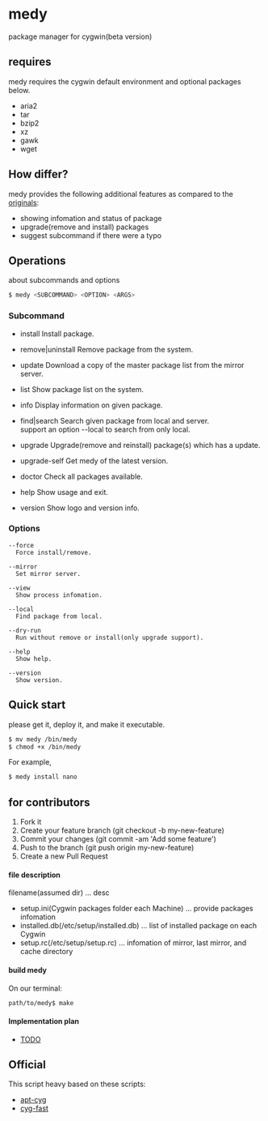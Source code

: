 # medy
package manager for cygwin(beta version)

## requires
medy requires the cygwin default environment and optional packages below.

- aria2
- tar
- bzip2
- xz
- gawk
- wget

## How differ?
medy provides the following additional features as compared to the [originals](https://github.com/nobuyo/medy#official):

- showing infomation and status of package
- upgrade(remove and install) packages
- suggest subcommand if there were a typo

## Operations
about subcommands and options

~~~ bash
$ medy <SUBCOMMAND> <OPTION> <ARGS>
~~~

### Subcommand
- install
  Install package.

- remove|uninstall
  Remove package from the system.

- update
  Download a copy of the master package list from the mirror server.

- list
  Show package list on the system.

- info
  Display information on given package.

- find|search
  Search given package from local and server.  
  support an option --local to search from only local.

- upgrade
  Upgrade(remove and reinstall) package(s) which has a update.

- upgrade-self
  Get medy of the latest version.

- doctor
  Check all packages available.

- help
  Show usage and exit.

- version
  Show logo and version info.


### Options
~~~
--force
  Force install/remove.

--mirror
  Set mirror server.

--view
  Show process infomation.

--local
  Find package from local.

--dry-run
  Run without remove or install(only upgrade support).

--help
  Show help.

--version
  Show version. 
~~~

## Quick start
please get it, deploy it, and make it executable.
~~~ bash
$ mv medy /bin/medy
$ chmod +x /bin/medy
~~~

For example,
~~~ bash
$ medy install nano
~~~

## for contributors

1. Fork it
2. Create your feature branch (git checkout -b my-new-feature)
3. Commit your changes (git commit -am 'Add some feature')
4. Push to the branch (git push origin my-new-feature)
5. Create a new Pull Request

#### file description
filename(assumed dir) ... desc
- setup.ini(Cygwin packages folder each Machine) ... provide packages infomation
- installed.db(/etc/setup/installed.db) ... list of installed package on each Cygwin
- setup.rc(/etc/setup/setup.rc) ... infomation of mirror, last mirror, and cache directory

#### build medy

On our terminal:
~~~ bash
path/to/medy$ make
~~~

#### Implementation plan
- [TODO](https://github.com/nobuyo/medy/blob/master/TODO.md)

## Official
This script heavy based on these scripts:
- [apt-cyg](https://github.com/transcode-open/apt-cyg)
- [cyg-fast](https://github.com/tmshn/cyg-fast/)


